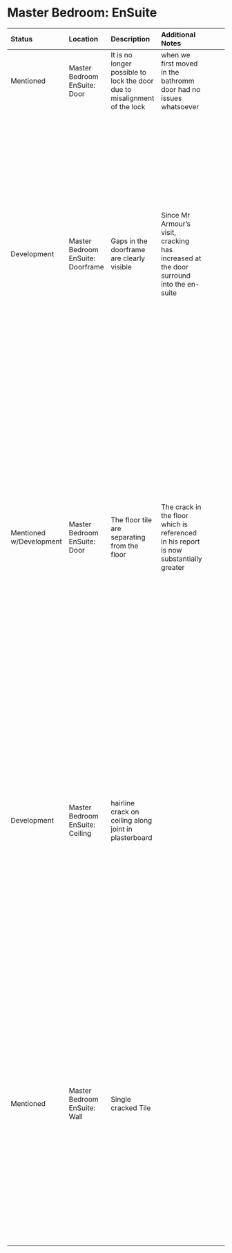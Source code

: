 # Master Bedroom: EnSuite
Status | Location | Description | Additional Notes | Images
:---  | :--- | :---| :---        | ---:
Mentioned | Master Bedroom EnSuite: Door | It is no longer possible to lock the door due to misalignment of the lock | when we first moved in the bathromm door had no issues whatsoever
Development | Master Bedroom EnSuite: Doorframe | Gaps in the doorframe are clearly visible | Since Mr Armour’s visit, cracking has increased at the door surround into the en-suite | <a href="https://drive.google.com/uc?export=view&id=18lu8U_SlPDTtVvqMyhJ8BZxqcpYfqqIS"><img src="https://drive.google.com/uc?export=view&id=18lu8U_SlPDTtVvqMyhJ8BZxqcpYfqqIS" style="width: 650px; max-width: 20%; height: auto" title="Click to enlarge picture"/>
Mentioned w/Development | Master Bedroom EnSuite: Door | The floor tile are separating from the floor| The crack in the floor which is referenced in his report is now substantially greater |<a href="https://drive.google.com/uc?export=view&id=149oKX32MPBZZrCO4uUkr1svEVTuYlSgB"><img src="https://drive.google.com/uc?export=view&id=149oKX32MPBZZrCO4uUkr1svEVTuYlSgB" style="width: 650px; max-width: 20%; height: auto" title="Click to enlarge picture"/>
Development | Master Bedroom EnSuite: Ceiling | hairline crack on ceiling along joint in plasterboard || <a href="https://drive.google.com/uc?export=view&id=18VLpPNupsEdUXChZzz5LinSpE1bfSfBB"><img src="https://drive.google.com/uc?export=view&id=18VLpPNupsEdUXChZzz5LinSpE1bfSfBB" style="width: 650px; max-width: 20%; height: auto" title="Click to enlarge picture"/>
Mentioned |  Master Bedroom EnSuite: Wall | Single cracked Tile || <a href="https://drive.google.com/uc?export=view&id=18m5eLJqMad7GVcXdXbUMELmbgzV2utb2"><img src="https://drive.google.com/uc?export=view&id=18m5eLJqMad7GVcXdXbUMELmbgzV2utb2" style="width: 650px; max-width: 20%; height: auto" title="Click to enlarge picture"/><a href="https://drive.google.com/uc?export=view&id=18o0vUFsGX6VKFy8vjzAKXe75A4b4TT22"><img src="https://drive.google.com/uc?export=view&id=18o0vUFsGX6VKFy8vjzAKXe75A4b4TT22" style="width: 650px; max-width: 20%; height: auto" title="Click to enlarge picture"/>
